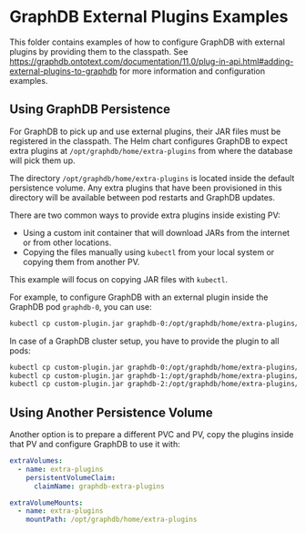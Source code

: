 # GraphDB External Plugins Examples

This folder contains examples of how to configure GraphDB with external plugins by providing them to the classpath.
See https://graphdb.ontotext.com/documentation/11.0/plug-in-api.html#adding-external-plugins-to-graphdb for more information and
configuration examples.

## Using GraphDB Persistence

For GraphDB to pick up and use external plugins, their JAR files must be registered in the classpath.
The Helm chart configures GraphDB to expect extra plugins at `/opt/graphdb/home/extra-plugins` from where the database will pick them up.

The directory `/opt/graphdb/home/extra-plugins` is located inside the default persistence volume.
Any extra plugins that have been provisioned in this directory will be available between pod restarts and GraphDB updates.

There are two common ways to provide extra plugins inside existing PV:

* Using a custom init container that will download JARs from the internet or from other locations.
* Copying the files manually using `kubectl` from your local system or copying them from another PV.

This example will focus on copying JAR files with `kubectl`.

For example, to configure GraphDB with an external plugin inside the GraphDB pod `graphdb-0`, you can use:

```bash
kubectl cp custom-plugin.jar graphdb-0:/opt/graphdb/home/extra-plugins/
```

In case of a GraphDB cluster setup, you have to provide the plugin to all pods:

```bash
kubectl cp custom-plugin.jar graphdb-0:/opt/graphdb/home/extra-plugins/
kubectl cp custom-plugin.jar graphdb-1:/opt/graphdb/home/extra-plugins/
kubectl cp custom-plugin.jar graphdb-2:/opt/graphdb/home/extra-plugins/
```

## Using Another Persistence Volume

Another option is to prepare a different PVC and PV, copy the plugins inside that PV and configure GraphDB to use it with:

```yaml
extraVolumes:
  - name: extra-plugins
    persistentVolumeClaim:
      claimName: graphdb-extra-plugins

extraVolumeMounts:
  - name: extra-plugins
    mountPath: /opt/graphdb/home/extra-plugins
```
